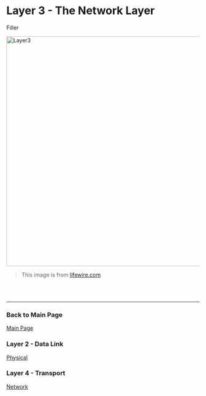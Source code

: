 # Layer 3 - The Network Layer

Filler


<img src= "https://www.lifewire.com/thmb/TnAoUlDGWgixspJK2hM5CCcZhy4=/750x0/filters:no_upscale():max_bytes(150000):strip_icc():format(webp)/layers-of-the-osi-model-illustrated-818017-finalv1-4-ct-9ffde2c7142849819c3fcf5e305a242f.png" alt="Layer3" width="600" />

> This image is from [lifewire.com](https://www.lifewire.com/layers-of-the-osi-model-illustrated-818017)
 <br>
 <br>
 
---
### Back to Main Page
[Main Page](README.md)
### Layer 2 - Data Link
[Physical](datalink.md)
### Layer 4 - Transport
[Network](transport.md)
